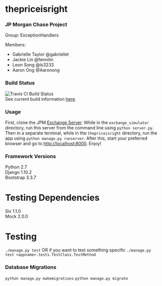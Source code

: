# thepriceisright   

### JP Morgan Chase Project  
Group: ExceptionHandlers  
  
Members: 
* Gabrielle Taylor @gabriellet  
* Jackie Lin @fennilin  
* Leon Song @ls3233  
* Aaron Ong @Aaronong    

### Build Status     
![Travis CI Build Status](https://travis-ci.org/gabriellet/thepriceisright.svg?branch=master)   
See current build information [here](https://travis-ci.org/gabriellet/thepriceisright).

### Usage
First, clone the JPM [Exchange Server](https://github.com/gabriellet/exchange_simulator). While in the `exchange_simulator` directory, run this server from the command line using `python server.py`. Then in a separate terminal, while in the `thepriceisright` directory, run the app using `python manage.py runserver`. After this, start your preferred browser and go to [http://localhost:8000](http://localhost:8000). Enjoy!

### Framework Versions
Python 2.7  
Django 1.10.2  
Bootstrap 3.3.7  

# Testing Dependencies
Six 1.1.0   
Mock 2.0.0   

# Testing
`./manage.py test`
OR if you want to test something specific
`./manage.py test <appname>.tests.TestClass.TestMethod`

### Database Migrations
`python manage.py makemigrations`
`python manage.py migrate`

